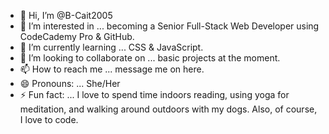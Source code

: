 - 👋 Hi, I’m @B-Cait2005
- 👀 I’m interested in ... becoming a Senior Full-Stack Web Developer using CodeCademy Pro & GitHub.
- 🌱 I’m currently learning ... CSS & JavaScript.
- 💞️ I’m looking to collaborate on ... basic projects at the moment. 
- 📫 How to reach me ... message me on here.
- 😄 Pronouns: ... She/Her
- ⚡ Fun fact: ... I love to spend time indoors reading, using yoga for meditation, and walking around outdoors with my dogs. Also, of course, I love to code. 

<!---
B-Cait2005/B-Cait2005 is a ✨ special ✨ repository because its `README.md` (this file) appears on your GitHub profile.
You can click the Preview link to take a look at your changes.
--->
